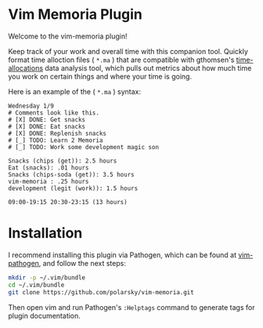 # Vim Memoria Plugin

Welcome to the vim-memoria plugin!

Keep track of your work and overall time with this companion tool.
Quickly format time alloction files ( `*.ma` ) that are compatible
with gthomsen's
[time-allocations](https://github.com/gthomsen/time-allocations)
data analysis tool, which pulls out metrics about how much time
you work on certain things and where your time is going.

Here is an example of the ( `*.ma` ) syntax:

```
Wednesday 1/9
# Comments look like this.
# [X] DONE: Get snacks
# [X] DONE: Eat snacks
# [X] DONE: Replenish snacks
# [_] TODO: Learn 2 Memoria
# [_] TODO: Work some development magic son

Snacks (chips (get)): 2.5 hours
Eat (snacks): .01 hours
Snacks (chips-soda (get)): 3.5 hours
vim-memoria : .25 hours
development (legit (work)): 1.5 hours

09:00-19:15 20:30-23:15 (13 hours)
```

# Installation

I recommend installing this plugin via Pathogen, which can be found at
[vim-pathogen](https://github.com/tpope/vim-pathogen), and follow
the next steps:

```sh
mkdir -p ~/.vim/bundle
cd ~/.vim/bundle
git clone https://github.com/polarsky/vim-memoria.git
```

Then open vim and run Pathogen's `:Helptags` command to
generate tags for plugin documentation.
